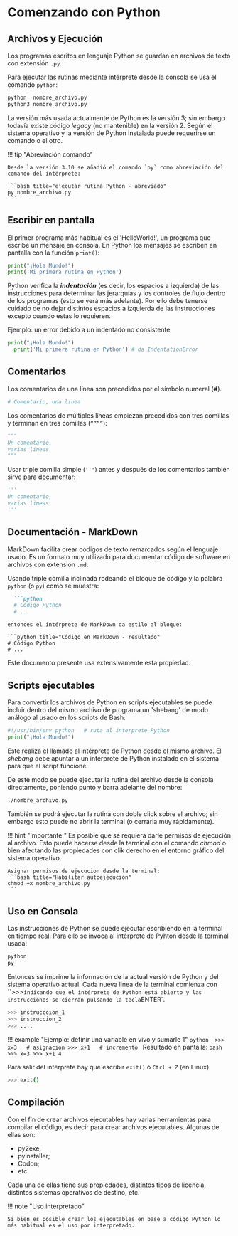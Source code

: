 
# Comenzando con Python


## Archivos y Ejecución

Los programas escritos en lenguaje Python se guardan en archivos de texto con extensión `.py`.

Para ejecutar las rutinas mediante intérprete desde la consola  se usa el comando `python`:

```bash title="ejecutar rutina Python "
python  nombre_archivo.py
python3 nombre_archivo.py 
```
La versión más usada actualmente de Python es la versión 3; sin embargo todavía existe código *legacy* (no mantenible) en la versión 2. Según el sistema operativo y la versión de Python instalada puede requerirse un comando o el otro.

!!! tip "Abreviación comando"

    Desde la versión 3.10 se añadió el comando `py` como abreviación del comando del intérprete:

    ```bash title="ejecutar rutina Python - abreviado"
    py nombre_archivo.py
    ```

## Escribir en pantalla

El primer programa más habitual es el 'HelloWorld!', un programa que escribe un mensaje en consola. En Python los mensajes se escriben en pantalla con la función `print()`:

```python title="Hola mundo"
print("¡Hola Mundo!")
print('Mi primera rutina en Python')
```

Python verifica la ***indentación*** (es decir, los espacios a izquierda) de las instrucciones para determinar las jerarquías y los controles de flujo dentro de los programas (esto se verá más adelante). Por ello debe tenerse cuidado de no dejar distintos espacios a izquierda de las instrucciones excepto cuando estas lo requieren. 

Ejemplo: un error debido a un indentado no consistente
```python title="Error indentado"
print("¡Hola Mundo!")
  print('Mi primera rutina en Python') # da IndentationError
```


## Comentarios 
Los comentarios de una línea son precedidos por el símbolo numeral (**#**).
```python title="Comentarios simples"
# Comentario, una linea
```
Los comentarios de múltiples líneas empiezan precedidos con tres comillas y terminan en tres comillas (`“”””`): 

```python title="Comentarios multilínea - comillas"
"""
Un comentario, 
varias lineas
"""
```
Usar triple comilla simple (`'''`) antes y después de los comentarios también sirve para documentar:

```python title="Comentarios multilínea - comillas simples"
'''
Un comentario, 
varias lineas
'''
```

## Documentación - MarkDown

MarkDown facilita crear codigos de texto remarcados según el lenguaje usado. Es un formato muy utilizado para documentar  código de software en archivos con extensión `.md`.

Usando triple comilla inclinada rodeando el bloque de código y la palabra `python` (o `py`) como se muestra: 

```markdown title="Código en MarkDown - formato"
  ```python
  # Código Python
  # ...
  ```
```
entonces el intérprete de MarkDown da estilo al bloque:

```python title="Código en MarkDown - resultado"
# Código Python
# ...
```
Este documento presente usa extensivamente esta propiedad.


## Scripts ejecutables

Para convertir los archivos de Python en scripts ejecutables se puede incluir dentro del mismo archivo de programa un 'shebang' de modo análogo al usado en los scripts de Bash:
```python title="Rutinas ejecutables"
#!/usr/bin/env python   # ruta al interprete Python
print("¡Hola Mundo!")
```
Este realiza el llamado al intérprete de Python desde el mismo archivo. El *shebang* debe apuntar a un intérprete de Python instalado en el sistema para que el script funcione.

De este modo se puede ejecutar la rutina del archivo desde la consola directamente, poniendo punto y barra adelante del nombre:
```bash title="Autoejecución"
./nombre_archivo.py
```
También se podrá ejecutar la rutina con doble click sobre el archivo; sin embargo esto puede no abrir la terminal (o cerrarla muy rápidamente).

!!! hint "Importante:"
    Es posible que se requiera darle permisos de ejecución al archivo. Esto puede hacerse desde la terminal con el comando *chmod* o bien afectando las propiedades con clik derecho en el entorno gráfico del sistema operativo.

    Asignar permisos de ejecucion desde la terminal:
    ```bash title="Habilitar autoejecución"
    chmod +x nombre_archivo.py
    ```



## Uso en Consola

Las instrucciones de Python se puede ejecutar escribiendo en la terminal en tiempo real. Para ello se invoca al intérprete de Pyhton desde la terminal usada:

```bash title="Uso en consola"
python
py
```

Entonces se imprime la información de la actual versión de Python y del sistema operativo actual. Cada nueva linea de la terminal comienza con ``>>>` indicando que el intérprete de Python está abierto y las instrucciones se cierran pulsando la tecla `ENTER`.

```python title="Uso en consola - Instruccion a instruccion"
>>> instrucccion_1
>>> instruccion_2
>>> ....
```


!!! example "Ejemplo: definir una variable en vivo y sumarle 1"
    ```python 
    >>> x=3   # asignacion
    >>> x+1   # incremento
    ```
    Resultado en pantalla:
    ```bash 
    >>> x=3
    >>> x+1
    4
    ```

Para salir del intérprete hay que escribir `exit()` ó `Ctrl + Z` (en Linux)

```bash title="Uso en consola - Salida"
>>> exit()
```

## Compilación

Con el fin de crear archivos ejecutables hay varias herramientas para compilar el código, es decir para crear archivos ejecutables. Algunas de ellas son:

- py2exe;
- pyinstaller;
- Codon;
- etc.

Cada una de ellas tiene sus propiedades, distintos tipos de licencia, distintos sistemas operativos de destino, etc.



!!! note "Uso interpretado"

    Si bien es posible crear los ejecutables en base a código Python lo más habitual es el uso por interpretado.